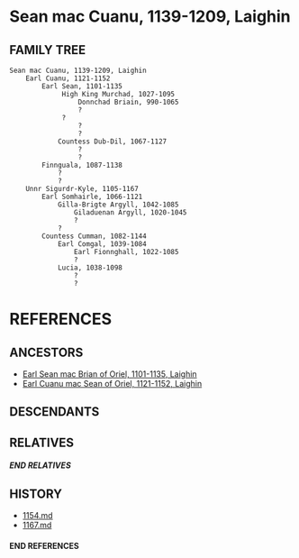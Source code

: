 # Sean mac Cuanu, 1139-1209, Laighin

## FAMILY TREE
```
Sean mac Cuanu, 1139-1209, Laighin
    Earl Cuanu, 1121-1152
        Earl Sean, 1101-1135
             High King Murchad, 1027-1095
                 Donnchad Briain, 990-1065
                 ?
             ?
                 ?
                 ?
            Countess Dub-Dil, 1067-1127
                 ?
                 ?
        Finnguala, 1087-1138
            ?
            ?
    Unnr Sigurdr-Kyle, 1105-1167
        Earl Somhairle, 1066-1121
            Gilla-Brigte Argyll, 1042-1085
                Giladuenan Argyll, 1020-1045
                ?
            ?
        Countess Cumman, 1082-1144
            Earl Comgal, 1039-1084
                Earl Fionnghall, 1022-1085
                ?
            Lucia, 1038-1098
                ?
                ?
```


# REFERENCES

## ANCESTORS
* [Earl Sean mac Brian of Oriel, 1101-1135, Laighin](sean_mac_brian_1101.md)
* [Earl Cuanu mac Sean of Oriel, 1121-1152, Laighin](cuanu_mac_sean_1121.md)

## DESCENDANTS

## RELATIVES

##### END RELATIVES 
## HISTORY
* [1154.md](../h/1154.md)
* [1167.md](../h/1167.md)

#### END REFERENCES
